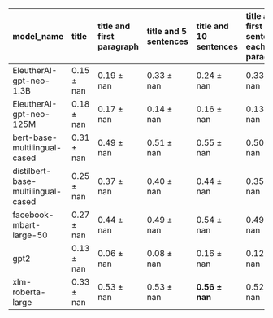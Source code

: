 | model_name                         | title          | title and first paragraph   | title and 5 sentences   | title and 10 sentences   | title and first sentence each paragraph   | raw text           |
|:-----------------------------------|:---------------|:----------------------------|:------------------------|:-------------------------|:------------------------------------------|:-------------------|
| EleutherAI-gpt-neo-1.3B            | 0.15 $\pm$ nan | 0.19 $\pm$ nan              | 0.33 $\pm$ nan          | 0.24 $\pm$ nan           | 0.33 $\pm$ nan                            | 0                  |
| EleutherAI-gpt-neo-125M            | 0.18 $\pm$ nan | 0.17 $\pm$ nan              | 0.14 $\pm$ nan          | 0.16 $\pm$ nan           | 0.13 $\pm$ nan                            | 0.16 $\pm$ nan     |
| bert-base-multilingual-cased       | 0.31 $\pm$ nan | 0.49 $\pm$ nan              | 0.51 $\pm$ nan          | 0.55 $\pm$ nan           | 0.50 $\pm$ nan                            | 0.44 $\pm$ nan     |
| distilbert-base-multilingual-cased | 0.25 $\pm$ nan | 0.37 $\pm$ nan              | 0.40 $\pm$ nan          | 0.44 $\pm$ nan           | 0.35 $\pm$ nan                            | 0.40 $\pm$ nan     |
| facebook-mbart-large-50            | 0.27 $\pm$ nan | 0.44 $\pm$ nan              | 0.49 $\pm$ nan          | 0.54 $\pm$ nan           | 0.49 $\pm$ nan                            | 0.47 $\pm$ nan     |
| gpt2                               | 0.13 $\pm$ nan | 0.06 $\pm$ nan              | 0.08 $\pm$ nan          | 0.16 $\pm$ nan           | 0.12 $\pm$ nan                            | 0.10 $\pm$ nan     |
| xlm-roberta-large                  | 0.33 $\pm$ nan | 0.53 $\pm$ nan              | 0.53 $\pm$ nan          | **0.56 $\pm$ nan**       | 0.52 $\pm$ nan                            | **0.56 $\pm$ nan** |